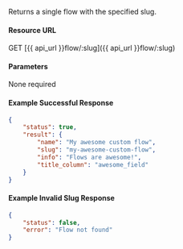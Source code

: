 <!--
@title Get flow by slug
@author Moltin Ltd
@description Get a single flow based on the specified slug
@order 15.6

@sidebar 1
@family Flow
@rate No
@auth Yes
@format JSON
@http GET
@version beta
-->
Returns a single flow with the specified slug.

#### Resource URL
GET [{{ api_url }}flow/:slug]({{ api_url }}flow/:slug)


#### Parameters
None required

<!--code-->
#### Example Successful Response
``` json
{
    "status": true,
    "result": {
        "name": "My awesome custom flow",
        "slug": "my-awesome-custom-flow",
        "info": "Flows are awesome!",
        "title_column": "awesome_field"
    }
}
```

#### Example Invalid Slug Response
``` json
{
    "status": false,
    "error": "Flow not found"
}
```
<!--/code-->